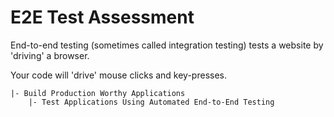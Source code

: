 # E2E Test Assessment

End-to-end testing (sometimes called integration testing) tests a website by 'driving' a browser.

Your code will 'drive' mouse clicks and key-presses.

```
|- Build Production Worthy Applications
    |- Test Applications Using Automated End-to-End Testing
```

